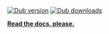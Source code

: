 [![Dub version](https://img.shields.io/dub/v/exceptions.svg)](https://code.dlang.org/packages/exceptions)
[![Dub downloads](https://img.shields.io/dub/dt/exceptions.svg)](https://code.dlang.org/packages/exceptions)

**[Read the docs, please.](https://georgy7.github.io/exceptions/exceptions.html)**

